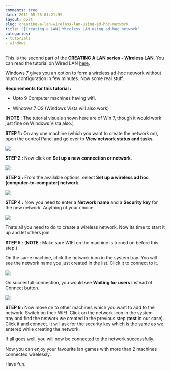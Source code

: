 ```yaml
---
comments: true
date: 2011-05-28 01:21:59
layout: post
slug: creating-a-lan-wireless-lan-using-ad-hoc-network
title: '[Creating a LAN] Wireless LAN using ad-hoc network'
categories:
- tutorials
- windows
---
```


This is the second part of the **CREATING A LAN series - Wireless LAN**.
You can read the tutorial on Wired LAN [here](/blog/2011/05/creating-a-lan-wired-lan-using-crossover-cable/).

Windows 7 gives you an option to form a wireless ad-hoc network without much configuration in few minutes.
Now some real stuff.

**Requirements for this tutorial :**



	
  * Upto 9 Computer machines having wifi.

	
  * Windows 7 OS (Windows Vista will also work)


(**NOTE** : The tutorial visuals shown here are of Win 7, though it would work just fine on Windows Vista also.)

**STEP 1 :**
On any one machine (which you want to create the network on), open the control Panel and go over to **View network status and tasks**.

[![](/images/wlan_1-300x208.png)](/images/wlan_1.png)

**STEP 2 :**
Now click on **Set up a new connection or network**.

[![](/images/wlan_2-300x139.png)](/images/wlan_2.png)

**STEP 3 :**
From the available options, select **Set up a wireless ad hoc (computer-to-computer) network**.

[![](/images/wlan_3-300x189.png)](/images/wlan_3.png)

**STEP 4 :**
Now you need to enter a **Network name** and a **Security key** for the new network. Anything of your choice.

[![](/images/wlan_4-300x209.png)](/images/wlan_4.png)

Thats all you need to do to create a wireless network. Now its time to start it up and let others join.

**STEP 5 :**
(**NOTE** : Make sure WIFI on the machine is turned on before this step.)

On the same machine, click the network icon in the system tray. You will see the network name you just created in the list.
Click it to connect to it.

[![](/images/wlan_5-255x300.png)](/images/wlan_5.png)

On succesfull connection, you would see **Waiting for users** instead of Connect button.

[![](/images/wlan_6-284x300.png)](/images/wlan_6.png)

**STEP 6 :**
Now move on to other machines which you want to add to the network. Switch on their WIFI. Click on the network icon in the system tray and find the network we created in the previous step (**test** in our case). Click it and connect. It will ask for the security key which
is the same as we entered while creating the network.

If all goes well, you will now be connected to the network successfully.

Now you can enjoy your favourite lan games with more than 2 machines connected wirelessly.

Have fun.
